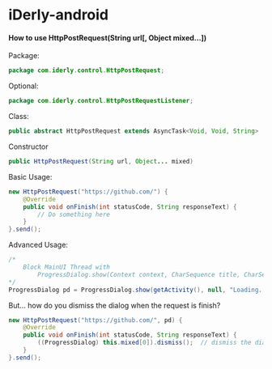 # iDerly-android

#### How to use HttpPostRequest(String url[, Object mixed...])

Package:
```java
package com.iderly.control.HttpPostRequest;
```

Optional:
```java
package com.iderly.control.HttpPostRequestListener;
```

Class:
```java
public abstract HttpPostRequest extends AsyncTask<Void, Void, String>
```

Constructor
```java
public HttpPostRequest(String url, Object... mixed)
```

Basic Usage:
```java
new HttpPostRequest("https://github.com/") {
    @Override
    public void onFinish(int statusCode, String responseText) {
        // Do something here
    }
}.send();
```

Advanced Usage:
```java
/*
    Block MainUI Thread with
        ProgressDialog.show(Context context, CharSequence title, CharSequence message, bool indeterminate)
*/
ProgressDialog pd = ProgressDialog.show(getActivity(), null, "Loading...", true);
```

But... how do you dismiss the dialog when the request is finish?

```java
new HttpPostRequest("https://github.com/", pd) {
    @Override
    public void onFinish(int statusCode, String responseText) {
        ((ProgressDialog) this.mixed[0]).dismiss();  // dismiss the dialog, releasing the block in MainUI Thread
    }
}.send();
```
